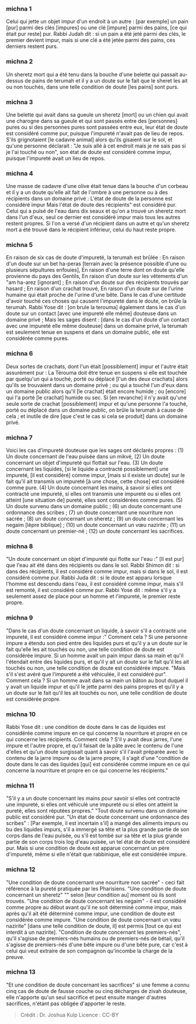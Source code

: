 
### michna 1
Celui qui jette un objet impur d'un endroit à un autre : [par exemple] un pain [pur] parmi des clés [impures] ou une clé [impure] parmi des pains, [ce qui était pur reste] pur. Rabbi Judah dit : si un pain a été jeté parmi des clés, le premier devient impur, mais si une clé a été jetée parmi des pains, ces derniers restent purs.

### michna 2
Un sheretz mort qui a été tenu dans la bouche d'une belette qui passait au-dessus de pains de terumah et il y a un doute sur le fait que le sheret les ait ou non touchés, dans une telle condition de doute [les pains] sont purs.

### michna 3
Une belette qui avait dans sa gueule un sheretz [mort] ou un chien qui avait une charogne dans sa gueule et qui sont passés entre des [personnes] pures ou si des personnes pures sont passées entre eux, leur état de doute est considéré comme pur, puisque l'impureté n'avait pas de lieu de repos. S'ils grignotaient [le cadavre animal] alors qu'ils gisaient sur le sol, et qu'une personne déclarait : "Je suis allé à cet endroit mais je ne sais pas si je l'ai touché ou non", son état de doute est considéré comme impur, puisque l'impureté avait un lieu de repos.

### michna 4
Une masse de cadavre d'une olive était tenue dans la bouche d'un corbeau et il  y a un doute qu'elle ait fait de l'ombre à une personne ou à des récipients dans un domaine privé : L'état de doute de la personne est considéré impur Mais l'état de doute des récipients" est considéré pur. Celui qui a puisé de l'eau dans dix seaux et qu'on a trouvé un sheretz mort dans l'un d'eux, seul ce dernier est considéré impur mais tous les autres restent propres. Si l'on a versé d'un récipient dans un autre et qu'un sheretz mort a été trouvé dans le récipient inférieur, celui du haut reste propre.

### michna 5
En raison de six cas de doute d'impureté, la terumah est brûlée : En raison d'un doute sur un bet ha-peras [terrain avec la présence possible d'une ou plusieurs sépultures enfouies], En raison d'une terre dont on doute qu'elle provienne du pays des Gentils, En raison d'un doute sur les vêtements d'un "am ha-arez [ignorant] ; En raison d'un doute sur des récipients trouvés par hasard ; En raison d'un crachat trouvé, En raison d'un doute sur de l'urine humaine qui était proche de l'urine d'une bête. Dans le cas d'une certitude d'avoir touché ces choses qui causent l'impureté dans le doute, on brûle la terumah. Rabbi Yose dit : [on brule la terouma] également  dans le cas d'un doute sur un contact [avec une impureté elle même] douteuse dans un domaine privé ; Mais les sages disent : [dans le cas d'un doute d'un contact avec une impureté elle même douteuse] dans un domaine privé, la terumah est seulement tenue en suspens et dans un domaine public, elle est considérée comme pures.

### michna 6
Deux sortes de crachats, dont l'un était [possiblement] impur et l'autre était assurément pur : La Térouma doit être tenue en suspens si elle est touchée par quelqu'un qui a touché, porté ou déplacé [l'un des deux crachats] alors qu'ils se trouvaient dans un domaine privé ; ou qui a touché l'un d'eux dans un domaine public alors qu'il [le crachat] était encore humide ; ou [encore] qui l'a porté [le crachat] humide ou sec. Si [en revanche] il n'y avait qu'une seule sorte de crachat [possiblement] impur et qu'une personne l'a touché, porté ou déplacé dans un domaine public, on brûle la terumah à cause de cela ; et inutile de dire [que c'est le cas si cela se produit] dans un domaine privé.

### michna 7
Voici les cas d'impureté douteuse que les sages ont déclarés propres : (1) Un doute concernant de l'eau puisée dans un mikvé, (2) Un doute concernant un objet d'impureté qui flottait sur l'eau. (3) Un doute concernant les liquides, [si le liquide a contracté possiblement] une impureté,  [il est considéré] comme impur, [mais si il existe un doute] sur le fait qu'il ait transmis un impureté [à une chose, cette chose] est considéré comme pure. (4) Un doute concernant les mains, à savoir si elles ont contracté une impureté, si elles ont transmis une impureté ou si elles ont atteint [une situation de] pureté, elles sont considérées comme pures. (5) Un doute survenu dans un domaine public ; (6) un doute concernant une ordonnance des scribes ; (7) un doute concernant une nourriture non sacrée ; (8) un doute concernant un sheretz ; (9) un doute concernant les negaim [lèpre biblique] ; (10) un doute concernant un vœu nazirite ; (11) un doute concernant un premier-né ; (12) un doute concernant les sacrifices.

### michna 8
"Un doute concernant un objet d'impureté qui flotte sur l'eau :" [Il est pur] que l'eau ait été dans des récipients ou dans le sol. Rabbi Shimon dit : si dans des récipients, il est considéré comme impur, mais si dans le sol, il est considéré comme pur. Rabbi Juda dit : si le doute est apparu lorsque l'homme est descendu dans l'eau, il est considéré comme impur, mais s'il est remonté, il est considéré comme pur. Rabbi Yose dit : même s'il y a seulement assez de place pour un homme et l'impureté, le premier reste propre.

### michna 9
"Dans le cas d'un doute concernant un liquide, à savoir s'il a contracté une impureté, il est considéré comme impur :" Comment cela ? Si une personne impure a étendu son pied entre des liquides purs et qu'il y a un doute sur le fait qu'elle les ait touchés ou non, une telle condition de doute est considérée impure. Si un homme avait un pain impur dans sa main et qu'il l'étendait entre des liquides purs, et qu'il y ait un doute sur le fait qu'il les ait touchés ou non, une telle condition de doute est considérée impure. "Mais s'il s'est avéré que l'impureté a été véhiculée, il est considéré pur". Comment cela ? Si un homme avait dans sa main un bâton au bout duquel il y avait un liquide impur et qu'il le jette parmi des pains propres et qu'il y a un doute sur le fait qu'il les ait touchés ou non, une telle condition de doute est considérée propre.

### michna 10
Rabbi Yose dit : une condition de doute dans le cas de liquides est considérée comme impure en ce qui concerne la nourriture et propre en ce qui concerne les récipients. Comment cela ? S'il y avait deux jarres, l'une impure et l'autre propre, et qu'il faisait de la pâte avec le contenu de l'une d'elles et qu'un doute surgissait quant à savoir s'il l'avait préparée avec le contenu de la jarre impure ou de la jarre propre, il s'agit d'une "condition de doute dans le cas des liquides [qui] est considérée comme impure en ce qui concerne la nourriture et propre en ce qui concerne les récipients."

### michna 11
"S'il y a un doute concernant les mains pour savoir si elles ont contracté une impureté, si elles ont véhiculé une impureté ou si elles ont atteint la pureté, elles sont réputées propres." "Tout doute survenu dans un domaine public est considéré pur. "Un état de doute concernant une ordonnance des scribes" : [Par exemple, il est incertain s'il] a mangé des aliments impurs ou bu des liquides impurs, s'il a immergé sa tête et la plus grande partie de son corps dans de l'eau puisée, ou s'il est tombé sur sa tête et la plus grande partie de son corps trois log d'eau puisée, un tel état de doute est considéré pur. Mais si une condition de doute est apparue concernant un père d'impureté, même si elle n'était que rabbinique, elle est considérée impure.

### michna 12
"Une condition de doute concernant une nourriture non sacrée" - ceci fait référence à la pureté pratiquée par les Pharisiens. "Une condition de doute concernant un sheretz" "" selon [leur condition au] moment où ils sont trouvés. "Une condition de doute concernant les negaim" - il est considéré comme propre au début avant qu'il ne soit déterminé comme impur, mais après qu'il ait été déterminé comme impur, une condition de doute est considérée comme impure. "Une condition de doute concernant un vœu nazirite" [dans une telle condition de doute, il] est permis [tout ce qui est interdit à un nazirite]. "Condition de doute concernant les premiers-nés", qu'il s'agisse de premiers-nés humains ou de premiers-nés de bétail, qu'il s'agisse de premiers-nés d'une bête impure ou d'une bête pure, car c'est à celui qui veut extraire de son compagnon qu'incombe la charge de la preuve.

### michna 13
"Et une condition de doute concernant les sacrifices" si une femme a connu cinq cas de doute de fausse couche ou cinq décharges de zivah douteuse, elle n'apporte qu'un seul sacrifice et peut ensuite manger d'autres sacrifices, n'étant pas obligée d'apporter le reste.

>Crédit : Dr. Joshua Kulp
>Licence : CC-BY